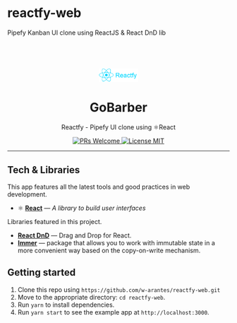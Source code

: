 # reactfy-web
Pipefy Kanban UI clone using ReactJS &amp;  React DnD lib
<h1 align="center">
<br>
  <img src="src/assets/images/reactfy_logo.png" alt="" width="90">
<br>
<br>
GoBarber
</h1>

<p align="center">Reactfy - Pipefy UI clone using ⚛React </p>


<p align="center">
  <a href="http://makeapullrequest.com">
    <img src="https://img.shields.io/badge/PRs-welcome-brightgreen.svg?style=flat-square" alt="PRs Welcome">
  </a>
  <a href="https://opensource.org/licenses/MIT">
    <img src="https://img.shields.io/badge/license-MIT-blue.svg?style=flat-square" alt="License MIT">
  </a>
</p>

<hr />

## **Tech & Libraries**

This app features all the latest tools and good practices in web development.

- ⚛ [**React**](https://pt-br.reactjs.org/) — *A library to build user interfaces*

Libraries featured in this project.

- [**React DnD**](https://expressjs.com/pt-br/) — Drag and Drop for React.
- [**Immer**](https://react-dnd.github.io/react-dnd/about) — package that allows you to work with immutable state in a more convenient way based on the copy-on-write mechanism.


## Getting started

1. Clone this repo using `https://github.com/w-arantes/reactfy-web.git`
2. Move to the appropriate directory: `cd reactfy-web`.<br />
3. Run `yarn` to install dependencies.<br />
4. Run `yarn start` to see the example app at `http://localhost:3000`.

